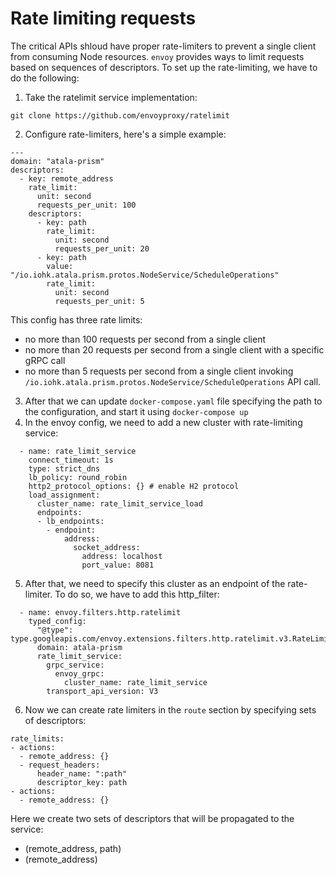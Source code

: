 # Rate limiting requests

The critical APIs shloud have proper rate-limiters to prevent a single client from consuming Node resources. `envoy` provides ways to limit requests based on sequences of descriptors. 
To set up the rate-limiting, we have to do the following:
1. Take the ratelimit service implementation:
```
git clone https://github.com/envoyproxy/ratelimit
```
2. Configure rate-limiters, here's a simple example:
```
---
domain: "atala-prism"
descriptors:
  - key: remote_address
    rate_limit:
      unit: second
      requests_per_unit: 100
    descriptors:
      - key: path
        rate_limit:
          unit: second
          requests_per_unit: 20
      - key: path
        value: "/io.iohk.atala.prism.protos.NodeService/ScheduleOperations"
        rate_limit:
          unit: second
          requests_per_unit: 5
```
This config has three rate limits:
- no more than 100 requests per second from a single client
- no more than 20 requests per second from a single client with a specific gRPC call
- no more than 5 requests per second from a single client invoking `/io.iohk.atala.prism.protos.NodeService/ScheduleOperations` API call.
3. After that we can update `docker-compose.yaml` file specifying the path to the configuration, and start it using `docker-compose up`
4. In the envoy config, we need to add a new cluster with rate-limiting service:
```
  - name: rate_limit_service
    connect_timeout: 1s
    type: strict_dns
    lb_policy: round_robin
    http2_protocol_options: {} # enable H2 protocol
    load_assignment:
      cluster_name: rate_limit_service_load
      endpoints:
      - lb_endpoints:
        - endpoint:
            address:
              socket_address:
                address: localhost
                port_value: 8081
```
5. After that, we need to specify this cluster as an endpoint of the rate-limiter. To do so, we have to add this http_filter:
```
  - name: envoy.filters.http.ratelimit
    typed_config:
      "@type": type.googleapis.com/envoy.extensions.filters.http.ratelimit.v3.RateLimit
      domain: atala-prism
      rate_limit_service:
        grpc_service:
          envoy_grpc:
            cluster_name: rate_limit_service
        transport_api_version: V3
```
6. Now we can create rate limiters in the `route` section by specifying sets of descriptors:
```
rate_limits:
- actions:
  - remote_address: {}
  - request_headers:
      header_name: ":path"
      descriptor_key: path
- actions:
  - remote_address: {}
```

Here we create two sets of descriptors that will be propagated to the service:
- (remote_address, path)
- (remote_address)


